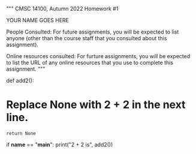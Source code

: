 """
CMSC 14100, Autumn 2022
Homework #1

YOUR NAME GOES HERE

People Consulted:
   For future assignments, you will be expected to list anyone (other than the
   course staff that you consulted about this assignment).

Online resources consulted:
   For furture assignments, you will be expected to list the URL of
   any online resources that you use to complete this assignment.
"""

def add2():
   # Replace None with 2 + 2 in the next line.
    return None

if __name__ == "__main__":
    print("2 + 2 is", add2())
    
